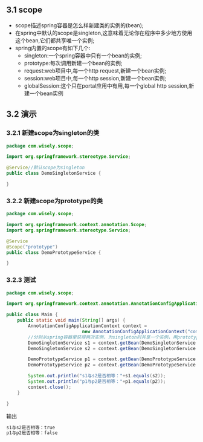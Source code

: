 ## 3.1 scope
- scope描述spring容器是怎么样新建类的实例的(bean);
- 在spring中默认的scope是singleton,这意味着无论你在程序中多少地方使用这个bean,它们都共享唯一个实例;
- spring内置的scope有如下几个:
  - singleton:一个spring容器中只有一个bean的实例;
  - prototype:每次调用新建一个bean的实例;
  - request:web项目中,每一个http request,新建一个bean实例;
  - session:web项目中,每一个http session,新建一个bean实例;
  - globalSession:这个只在portal应用中有用,每一个global http session,新建一个bean实例

## 3.2 演示

### 3.2.1 新建scope为singleton的类
```java
package com.wisely.scope;

import org.springframework.stereotype.Service;

@Service//默认scope为singleton
public class DemoSingletonService {

}

```

### 3.2.2 新建scope为prototype的类
```java
package com.wisely.scope;

import org.springframework.context.annotation.Scope;
import org.springframework.stereotype.Service;

@Service
@Scope("prototype")
public class DemoPrototypeService {

}

```

### 3.2.3 测试
```java
package com.wisely.scope;

import org.springframework.context.annotation.AnnotationConfigApplicationContext;

public class Main {
	public static void main(String[] args) {
		AnnotationConfigApplicationContext context =
        					new AnnotationConfigApplicationContext("com.wisely.scope");
		//分别从spring容器里获得两次实例，为singleton时共享一个实例，用prototype是又新建了一个实例
		DemoSingletonService s1 = context.getBean(DemoSingletonService.class);
		DemoSingletonService s2 = context.getBean(DemoSingletonService.class);

		DemoPrototypeService p1 = context.getBean(DemoPrototypeService.class);
		DemoPrototypeService p2 = context.getBean(DemoPrototypeService.class);

		System.out.println("s1与s2是否相等："+s1.equals(s2));
		System.out.println("p1与p2是否相等："+p1.equals(p2));
		context.close();
	}

}

```

输出
```java
s1与s2是否相等：true
p1与p2是否相等：false
```
